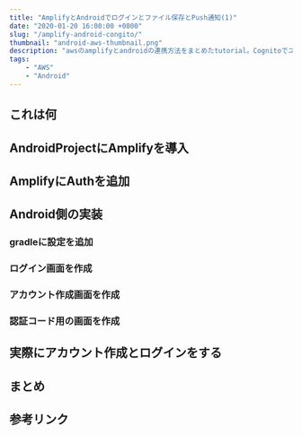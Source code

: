 ```yaml
---
title: "AmplifyとAndroidでログインとファイル保存とPush通知(1)"
date: "2020-01-20 16:00:00 +0800"
slug: "/amplify-android-congito/"
thumbnail: "android-aws-thumbnail.png"
description: "awsのamplifyとandroidの連携方法をまとめたtutorial。Cognitoでユーザー管理、S3でファイル保存、PinpointとLambdaでPush通知という流れ。この投稿はその第一弾です。"
tags:
    - "AWS"
    - "Android"
---
```


## これは何



## AndroidProjectにAmplifyを導入

## AmplifyにAuthを追加

## Android側の実装

### gradleに設定を追加

### ログイン画面を作成

### アカウント作成画面を作成

### 認証コード用の画面を作成

## 実際にアカウント作成とログインをする

## まとめ

## 参考リンク